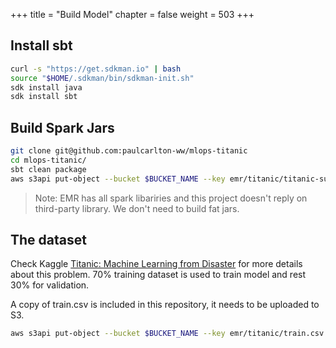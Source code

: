 +++
title = "Build Model"
chapter = false
weight = 503
+++


## Install sbt

```sh
curl -s "https://get.sdkman.io" | bash
source "$HOME/.sdkman/bin/sdkman-init.sh"
sdk install java
sdk install sbt
```

## Build Spark Jars

```sh
git clone git@github.com:paulcarlton-ww/mlops-titanic
cd mlops-titanic/
sbt clean package
aws s3api put-object --bucket $BUCKET_NAME --key emr/titanic/titanic-survivors-prediction_2.11-1.0.jar --body target/scala-2.11/titanic-survivors-prediction_2.11-1.0.jar
```

> Note: EMR has all spark libariries and this project doesn't reply on third-party library. We don't need to build fat jars.

## The dataset

Check Kaggle [Titanic: Machine Learning from Disaster](https://www.kaggle.com/c/titanic) for more details about this problem. 70% training dataset is used to train model and rest 30% for validation.

A copy of train.csv is included in this repository, it needs to be uploaded to S3.

```sh
aws s3api put-object --bucket $BUCKET_NAME --key emr/titanic/train.csv --body train.csv
```
